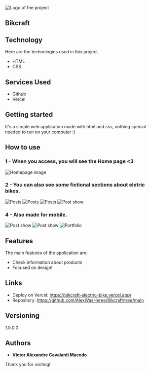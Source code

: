 ![Logo of the project]()

## Bikcraft

## Technology

Here are the technologies used in this project.

- HTML
- CSS

## Services Used

- Github
- Vercel

## Getting started

It's a simple web application made with html and css, nothing special needed to run on your computer :)

## How to use

### 1 - When you access, you will see the Home page <3

![Homepage image](https://github.com/AlexWasHeree/Bikcraft/public/readme/intro.png)

### 2 - You can also see some fictional sections about eletric bikes.

![Posts](https://github.com/AlexWasHeree/Bikcraft/public/readme/section_1.png)
![Posts](https://github.com/AlexWasHeree/Bikcraft/public/readme/section_2.png)
![Posts](https://github.com/AlexWasHeree/Bikcraft/public/readme/section_3.png)
![Post show](https://github.com/AlexWasHeree/Bikcraft/public/readme/gif_home.gif)

### 4 - Also made for mobile.

![Post show](https://github.com/AlexWasHeree/Bikcraft/public/readme/intro_mobile.png)
![Post show](https://github.com/AlexWasHeree/Bikcraft/public/readme/section_1_mobile.png)
![Portfolio](https://github.com/AlexWasHeree/Bikcraft/public/readme/gif_mobile.gif)

## Features

The main features of the application are:

- Check information about products
- Focused on design!

## Links

- Deploy on Vercel: https://bikcraft-electric-bike.vercel.app/
- Repository: https://github.com/AlexWasHeree/Bikcraft/tree/main

## Versioning

1.0.0.0

## Authors

- **Victor Alexandre Cavalanti Macedo**

Thank you for visiting!
